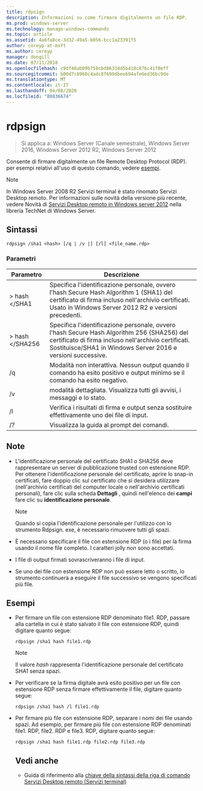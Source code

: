 ```yaml
---
title: rdpsign
description: Informazioni su come firmare digitalmente un file RDP.
ms.prod: windows-server
ms.technology: manage-windows-commands
ms.topic: article
ms.assetid: 4a6fa8ce-3d32-49a5-b056-bcc1a23391f5
author: coreyp-at-msft
ms.author: coreyp
manager: dongill
ms.date: 07/11/2018
ms.openlocfilehash: c9df46ab09b758cbd86334d5b418c876c41f0eff
ms.sourcegitcommit: b00d7c8968c4adc8f699dbee694afe6ed36bc9de
ms.translationtype: MT
ms.contentlocale: it-IT
ms.lasthandoff: 04/08/2020
ms.locfileid: "80836674"
---
```

# <a name="rdpsign"></a>rdpsign

>Si applica a: Windows Server (Canale semestrale), Windows Server 2016, Windows Server 2012 R2, Windows Server 2012

Consente di firmare digitalmente un file Remote Desktop Protocol (RDP).
per esempi relativi all'uso di questo comando, vedere [esempi](#BKMK_examples).

> [!NOTE]
> In Windows Server 2008 R2 Servizi terminal è stato rinomato Servizi Desktop remoto. Per informazioni sulle novità della versione più recente, vedere Novità di [Servizi Desktop remoto in Windows server 2012](https://technet.microsoft.com/library/hh831527) nella libreria TechNet di Windows Server.

## <a name="syntax"></a>Sintassi
```
rdpsign /sha1 <hash> [/q | /v |] [/l] <file_name.rdp>
```

### <a name="parameters"></a>Parametri

|Parametro|Descrizione|
|-------|--------|
|> hash \</SHA1|Specifica l'identificazione personale, ovvero l'hash Secure Hash Algorithm 1 (SHA1) del certificato di firma incluso nell'archivio certificati. Usato in Windows Server 2012 R2 e versioni precedenti.|
|> hash \</SHA256|Specifica l'identificazione personale, ovvero l'hash Secure Hash Algorithm 256 (SHA256) del certificato di firma incluso nell'archivio certificati. Sostituisce/SHA1 in Windows Server 2016 e versioni successive.|
|/q|Modalità non interattiva. Nessun output quando il comando ha esito positivo e output minimo se il comando ha esito negativo.|
|/v|modalità dettagliata. Visualizza tutti gli avvisi, i messaggi e lo stato.|
|/l|Verifica i risultati di firma e output senza sostituire effettivamente uno dei file di input.|
|/?|Visualizza la guida al prompt dei comandi.|

## <a name="remarks"></a>Note
-   L'identificazione personale del certificato SHA1 o SHA256 deve rappresentare un server di pubblicazione trusted con estensione RDP. Per ottenere l'identificazione personale del certificato, aprire lo snap-in certificati, fare doppio clic sul certificato che si desidera utilizzare (nell'archivio certificati del computer locale o nell'archivio certificati personali), fare clic sulla scheda **Dettagli** , quindi nell'elenco dei **campi** fare clic su **identificazione personale**.

    > [!NOTE]
    > Quando si copia l'identificazione personale per l'utilizzo con lo strumento Rdpsign. exe, è necessario rimuovere tutti gli spazi.

-   È necessario specificare il file con estensione RDP (o i file) per la firma usando il nome file completo. I caratteri jolly non sono accettati.
-   I file di output firmati sovrascriveranno i file di input.
-   Se uno dei file con estensione RDP non può essere letto o scritto, lo strumento continuerà a eseguire il file successivo se vengono specificati più file.

## <a name="examples"></a><a name="BKMK_examples"></a>Esempi
- Per firmare un file con estensione RDP denominato file1. RDP, passare alla cartella in cui è stato salvato il file con estensione RDP, quindi digitare quanto segue:
  ```
  rdpsign /sha1 hash file1.rdp
  ```
  > [!NOTE]
  > Il valore *hash* rappresenta l'identificazione personale del certificato SHA1 senza spazi.
- Per verificare se la firma digitale avrà esito positivo per un file con estensione RDP senza firmare effettivamente il file, digitare quanto segue:
  ```
  rdpsign /sha1 hash /l file1.rdp
  ```
- Per firmare più file con estensione RDP, separare i nomi dei file usando spazi. Ad esempio, per firmare più file con estensione RDP denominati file1. RDP, file2. RDP e file3. RDP, digitare quanto segue:
  ```
  rdpsign /sha1 hash file1.rdp file2.rdp file3.rdp
  ```
  ## <a name="see-also"></a>Vedi anche
  - Guida di riferimento alla [chiave della sintassi della riga di comando](command-line-syntax-key.md)
  [Servizi Desktop remoto (Servizi terminal)](remote-desktop-services-terminal-services-command-reference.md)
